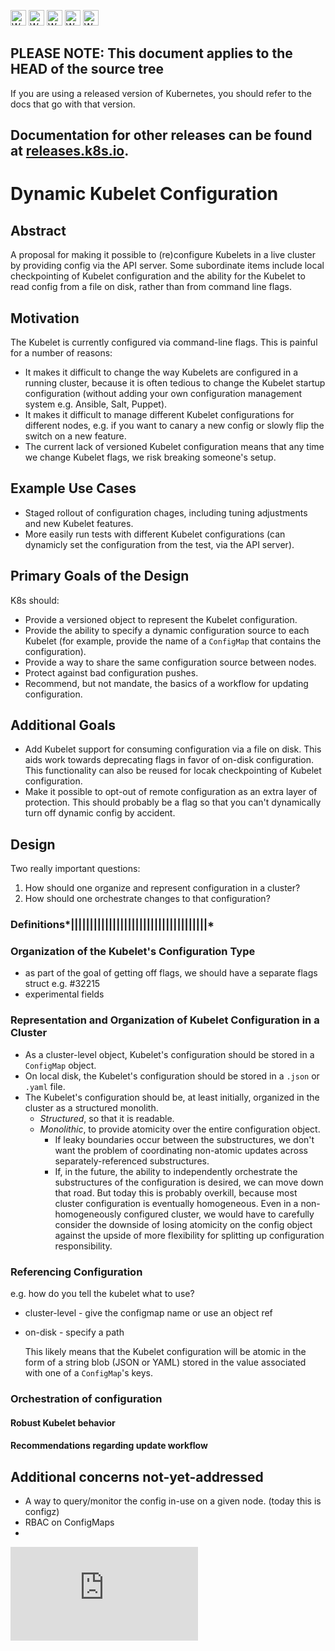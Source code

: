 <!-- BEGIN MUNGE: UNVERSIONED_WARNING -->

<!-- BEGIN STRIP_FOR_RELEASE -->

<img src="http://kubernetes.io/img/warning.png" alt="WARNING"
     width="25" height="25">
<img src="http://kubernetes.io/img/warning.png" alt="WARNING"
     width="25" height="25">
<img src="http://kubernetes.io/img/warning.png" alt="WARNING"
     width="25" height="25">
<img src="http://kubernetes.io/img/warning.png" alt="WARNING"
     width="25" height="25">
<img src="http://kubernetes.io/img/warning.png" alt="WARNING"
     width="25" height="25">

<h2>PLEASE NOTE: This document applies to the HEAD of the source tree</h2>

If you are using a released version of Kubernetes, you should
refer to the docs that go with that version.

Documentation for other releases can be found at
[releases.k8s.io](http://releases.k8s.io).
</strong>
--

<!-- END STRIP_FOR_RELEASE -->

<!-- END MUNGE: UNVERSIONED_WARNING -->

# Dynamic Kubelet Configuration

## Abstract

A proposal for making it possible to (re)configure Kubelets in a live cluster by providing config via the API server. Some subordinate items include local checkpointing of Kubelet configuration and the ability for the Kubelet to read config from a file on disk, rather than from command line flags.

## Motivation

The Kubelet is currently configured via command-line flags. This is painful for a number of reasons:
- It makes it difficult to change the way Kubelets are configured in a running cluster, because it is often tedious to change the Kubelet startup configuration (without adding your own configuration management system e.g. Ansible, Salt, Puppet).
- It makes it difficult to manage different Kubelet configurations for different nodes, e.g. if you want to canary a new config or slowly flip the switch on a new feature.
- The current lack of versioned Kubelet configuration means that any time we change Kubelet flags, we risk breaking someone's setup.

## Example Use Cases

- Staged rollout of configuration chages, including tuning adjustments and new Kubelet features.
- More easily run tests with different Kubelet configurations (can dynamicly set the configuration from the test, via the API server).

## Primary Goals of the Design

K8s should:

- Provide a versioned object to represent the Kubelet configuration.
- Provide the ability to specify a dynamic configuration source to each Kubelet (for example, provide the name of a `ConfigMap` that contains the configuration).
- Provide a way to share the same configuration source between nodes.
- Protect against bad configuration pushes.
- Recommend, but not mandate, the basics of a workflow for updating configuration.

## Additional Goals

- Add Kubelet support for consuming configuration via a file on disk. This aids work towards deprecating flags in favor of on-disk configuration. This functionality can also be reused for locak checkpointing of Kubelet configuration.
- Make it possible to opt-out of remote configuration as an extra layer of protection. This should probably be a flag so that you can't dynamically turn off dynamic config by accident.

## Design

Two really important questions:
1. How should one organize and represent configuration in a cluster?
2. How should one orchestrate changes to that configuration?



### Definitions*||||||||||||||||||||||||||||||||||||*


### Organization of the Kubelet's Configuration Type

- as part of the goal of getting off flags, we should have a separate flags struct e.g. #32215
- experimental fields

### Representation and Organization of Kubelet Configuration in a Cluster

- As a cluster-level object, Kubelet's configuration should be stored in a `ConfigMap` object.
- On local disk, the Kubelet's configuration should be stored in a `.json` or `.yaml` file.
- The Kubelet's configuration should be, at least initially, organized in the cluster as a structured monolith. 
    + *Structured*, so that it is readable.
    + *Monolithic*, to provide atomicity over the entire configuration object.
        * If leaky boundaries occur between the substructures, we don't want the problem of coordinating non-atomic updates across separately-referenced substructures.
        * If, in the future, the ability to independently orchestrate the substructures of the configuration is desired, we can move down that road. But today this is probably overkill, because most cluster configuration is eventually homogeneous. Even in a non-homogeneously configured cluster, we would have to carefully consider the downside of losing atomicity on the config object against the upside of more flexibility for splitting up configuration responsibility.

### Referencing Configuration

e.g. how do you tell the kubelet what to use?
- cluster-level - give the configmap name or use an object ref
- on-disk - specify a path


    This likely means that the Kubelet configuration will be atomic in the form of a string blob (JSON or YAML) stored in the value associated with one of a `ConfigMap`'s keys.

### Orchestration of configuration

#### Robust Kubelet behavior

#### Recommendations regarding update workflow


## Additional concerns not-yet-addressed

- A way to query/monitor the config in-use on a given node. (today this is configz)
- RBAC on ConfigMaps
- 






<!-- BEGIN MUNGE: GENERATED_ANALYTICS -->
[![Analytics](https://kubernetes-site.appspot.com/UA-36037335-10/GitHub/docs/proposals/dynamic-kubelet-settings.md?pixel)]()
<!-- END MUNGE: GENERATED_ANALYTICS -->
